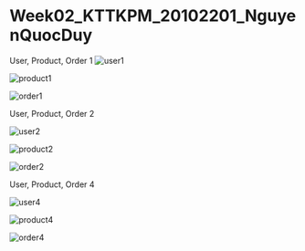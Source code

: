 # Week02_KTTKPM_20102201_NguyenQuocDuy

User, Product, Order 1
![user1](https://github.com/Pandeee12/Week02_KTTKPM_20102201_NguyenQuocDuy/assets/144768405/674f0565-2c80-46b6-8adc-d59098ed0113)

![product1](https://github.com/Pandeee12/Week02_KTTKPM_20102201_NguyenQuocDuy/assets/144768405/9bd4e0ad-d00a-4a57-8917-b4cd355d308a)

![order1](https://github.com/Pandeee12/Week02_KTTKPM_20102201_NguyenQuocDuy/assets/144768405/7ba0c552-a867-414d-854f-445638dc78d6)


User, Product, Order 2

![user2](https://github.com/Pandeee12/Week02_KTTKPM_20102201_NguyenQuocDuy/assets/144768405/c7f5e832-ebb9-441e-bbd3-438f78ddcd8c)

![product2](https://github.com/Pandeee12/Week02_KTTKPM_20102201_NguyenQuocDuy/assets/144768405/2819c393-9fa7-408d-b093-ad2d53b44dbc)

![order2](https://github.com/Pandeee12/Week02_KTTKPM_20102201_NguyenQuocDuy/assets/144768405/c68cde7e-20d6-4bdb-982b-8a8b5dd83033)

User, Product, Order 4

![user4](https://github.com/Pandeee12/Week02_KTTKPM_20102201_NguyenQuocDuy/assets/144768405/cacbdffc-726b-4441-967e-206a49d55270)

![product4](https://github.com/Pandeee12/Week02_KTTKPM_20102201_NguyenQuocDuy/assets/144768405/3eacbcb6-0099-4efa-9e5e-f7cd3f89fc37)

![order4](https://github.com/Pandeee12/Week02_KTTKPM_20102201_NguyenQuocDuy/assets/144768405/8be60175-1358-4487-b61e-f15dcaec92bb)



